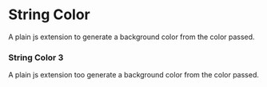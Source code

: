 
# String Color
A plain js extension to generate a background color from the color passed.

### String Color 3
A plain js extension too generate a background color from the color passed.
